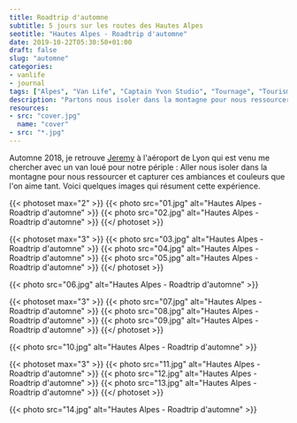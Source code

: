 ```yaml
---
title: Roadtrip d'automne
subtitle: 5 jours sur les routes des Hautes Alpes
seotitle: "Hautes Alpes - Roadtrip d'automne"
date: 2019-10-22T05:30:50+01:00
draft: false
slug: "automne"
categories:
- vanlife
- journal
tags: ["Alpes", "Van Life", "Captain Yvon Studio", "Tournage", "Tourisme", "Cabane", "Famille", "Vacances", "Hautes Alpes"]
description: "Partons nous isoler dans la montagne pour nous ressourcer et capturer ces ambiances et couleurs que l'on aime tant"
resources:
- src: "cover.jpg"
  name: "cover"
- src: "*.jpg"
---
```


Automne 2018, je retrouve [Jeremy](https://djisupertramp.com) à l'aéroport de Lyon qui est venu me chercher avec un van loué pour notre périple : Aller nous isoler dans la montagne pour nous ressourcer et capturer ces ambiances et couleurs que l'on aime tant. Voici quelques images qui résument cette expérience.

{{< photoset max="2" >}}
  {{< photo src="01.jpg" alt="Hautes Alpes - Roadtrip d'automne" >}}
  {{< photo src="02.jpg" alt="Hautes Alpes - Roadtrip d'automne" >}}
{{</ photoset >}}

{{< photoset max="3" >}}
  {{< photo src="03.jpg" alt="Hautes Alpes - Roadtrip d'automne" >}}
  {{< photo src="04.jpg" alt="Hautes Alpes - Roadtrip d'automne" >}}
  {{< photo src="05.jpg" alt="Hautes Alpes - Roadtrip d'automne" >}}
{{</ photoset >}}

{{< photo src="06.jpg" alt="Hautes Alpes - Roadtrip d'automne" >}}

{{< photoset max="3" >}}
  {{< photo src="07.jpg" alt="Hautes Alpes - Roadtrip d'automne" >}}
  {{< photo src="08.jpg" alt="Hautes Alpes - Roadtrip d'automne" >}}
  {{< photo src="09.jpg" alt="Hautes Alpes - Roadtrip d'automne" >}}
{{</ photoset >}}

{{< photo src="10.jpg" alt="Hautes Alpes - Roadtrip d'automne" >}}

{{< photoset max="3" >}}
  {{< photo src="11.jpg" alt="Hautes Alpes - Roadtrip d'automne" >}}
  {{< photo src="12.jpg" alt="Hautes Alpes - Roadtrip d'automne" >}}
  {{< photo src="13.jpg" alt="Hautes Alpes - Roadtrip d'automne" >}}
{{</ photoset >}}

{{< photo src="14.jpg" alt="Hautes Alpes - Roadtrip d'automne" >}}
